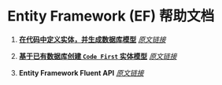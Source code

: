 # Entity Framework (EF) 帮助文档

1. [**在代码中定义实体，并生成数据库模型**](01_CodeFirstToANewDataBase.md)   [*原文链接*](https://msdn.microsoft.com/en-us/library/jj193542(v=vs.113).aspx) 
	
2. [**基于已有数据库创建 ```Code First``` 实体模型**](02_Code_First_to_an_Existing_Database.md)     [*原文链接*](https://msdn.microsoft.com/en-us/library/jj200620(v=vs.113).aspx)

3. **Entity Framework Fluent API**  [*原文链接*](https://msdn.microsoft.com/en-us/library/jj591617(v=vs.113).aspx)